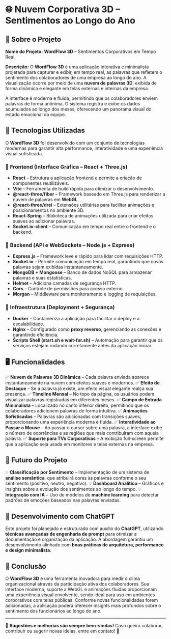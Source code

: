 # 🌐 **Nuvem Corporativa 3D – Sentimentos ao Longo do Ano**

## 📌 **Sobre o Projeto**
**Nome do Projeto:** **WordFlow 3D** – Sentimentos Corporativos em Tempo Real

**Descrição:**
O **WordFlow 3D** é uma aplicação interativa e minimalista projetada para capturar e exibir, em tempo real, as palavras que refletem o sentimento dos colaboradores de uma empresa ao longo do ano. A visualização ocorre por meio de uma **nuvem de palavras 3D**, exibida de forma dinâmica e elegante em telas externas e internas da empresa.

A interface é moderna e fluida, permitindo que os colaboradores enviem palavras de forma anônima. O sistema registra e exibe os dados acumulados ao longo dos meses, oferecendo um panorama visual do estado emocional da equipe.

## 🚀 **Tecnologias Utilizadas**
O **WordFlow 3D** foi desenvolvido com um conjunto de tecnologias modernas para garantir alta performance, interatividade e uma experiência visual sofisticada.

### 📌 **Frontend (Interface Gráfica – React + Three.js)**
- **React** – Estrutura a aplicação frontend e permite a criação de componentes reutilizáveis.
- **Vite** – Ferramenta de build rápida para otimizar o desenvolvimento.
- **@react-three/fiber** – Framework baseado em Three.js para renderizar a nuvem de palavras em **WebGL**.
- **@react-three/drei** – Extensões utilitárias para facilitar animações e posicionamentos no ambiente 3D.
- **React-Spring** – Biblioteca de animações utilizada para criar efeitos suaves ao adicionar palavras.
- **Socket.io-client** – Comunicação em tempo real entre o frontend e o backend.

### 📌 **Backend (API e WebSockets – Node.js + Express)**
- **Express.js** – Framework leve e rápido para lidar com requisições HTTP.
- **Socket.io** – Permite comunicação em tempo real, garantindo que novas palavras sejam exibidas instantaneamente.
- **MongoDB + Mongoose** – Banco de dados NoSQL para armazenar palavras e suas estatísticas.
- **Helmet** – Adiciona camadas de segurança HTTP.
- **Cors** – Controle de permissões para acesso externo.
- **Morgan** – Middleware para monitoramento e logging de requisições.

### 📌 **Infraestrutura (Deployment + Segurança)**
- **Docker** – Containeriza a aplicação para facilitar o deploy e a escalabilidade.
- **Nginx** – Configurado como **proxy reverso**, gerenciando as conexões e garantindo eficiência.
- **Scripts Shell (start.sh e wait-for.sh)** – Automação para garantir que os serviços estejam rodando corretamente antes da aplicação iniciar.

## 🖥️ **Funcionalidades**
✅ **Nuvem de Palavras 3D Dinâmica** – Cada palavra enviada aparece instantaneamente na nuvem com efeitos suaves e modernos.
✅ **Efeito de Destaque** – Se a palavra já existe, um efeito visual elegante realça sua presença.
✅ **Timeline Mensal** – No topo da página, os usuários podem visualizar palavras registradas em diferentes meses.
✅ **Campo de Entrada Minimalista** – Localizado no canto inferior direito, permitindo que os colaboradores adicionem palavras de forma intuitiva.
✅ **Animações Sofisticadas** – Palavras são adicionadas com transições suaves, proporcionando uma experiência moderna e fluida.
✅ **Interatividade ao Passar o Mouse** – Ao passar o cursor sobre uma palavra, a interface exibe o número de ocorrências e as regiões que mais contribuíram com aquela palavra.
✅ **Suporte para TVs Corporativas** – A exibição full-screen permite que a aplicação seja usada em monitores e telas externas na empresa.

## 🔮 **Futuro do Projeto**
💡 **Classificação por Sentimento** – Implementação de um sistema de **análise semântica**, que atribuirá cores às palavras conforme o seu sentimento (positivo, neutro, negativo).
💡 **Dashboard Analítico** – Gráficos e insights sobre a evolução dos sentimentos ao longo do tempo.
💡 **Integração com IA** – Uso de modelos de **machine learning** para detectar padrões de emoções baseados nas palavras enviadas.

## 🤖 **Desenvolvimento com ChatGPT**
Este projeto foi planejado e estruturado com auxílio do **ChatGPT**, utilizando **técnicas avançadas de engenharia de prompt** para otimizar a documentação e organização da aplicação. A abordagem garantiu um desenvolvimento alinhado com **boas práticas de arquitetura, performance e design minimalista**.

## 📜 **Conclusão**
O **WordFlow 3D** é uma ferramenta inovadora para medir o clima organizacional através da participação ativa dos colaboradores. Sua interface moderna, suporte a WebGL e animações fluidas proporcionam uma experiência visual envolvente, sendo ideal para uso em ambientes corporativos com telas públicas. Conforme novas funcionalidades forem adicionadas, a aplicação poderá oferecer insights mais profundos sobre o sentimento dos funcionários ao longo do ano.

---
📢 **Sugestões e melhorias são sempre bem-vindas!** Caso queira colaborar, contribuir ou sugerir novas ideias, entre em contato! 🚀

